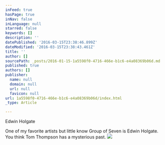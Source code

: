 ```yaml
---
inFeed: true
hasPage: true
inNav: false
inLanguage: null
starred: false
keywords: []
description: ''
datePublished: '2016-03-15T23:38:46.899Z'
dateModified: '2016-03-15T23:38:43.461Z'
title: ''
author: []
sourcePath: _posts/2016-01-15-1a5598f0-4716-466e-b1c6-e4a08369b06d.md
published: true
authors: []
publisher:
  name: null
  domain: null
  url: null
  favicon: null
url: 1a5598f0-4716-466e-b1c6-e4a08369b06d/index.html
_type: Article

---
```

Edwin Holgate

One of my favorite artists but little know Group of Seven is Edwin Holgate.  You think Tom Thompson has a mysterious past.  ![](https://the-grid-user-content.s3-us-west-2.amazonaws.com/82800fad-41fc-4d93-a9c1-347128453a7e.jpg)